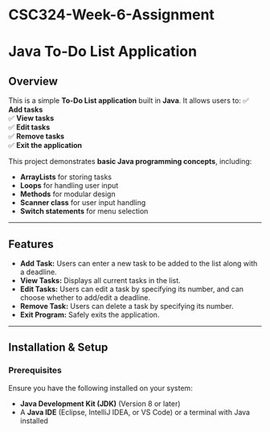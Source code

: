 # CSC324-Week-6-Assignment

# **Java To-Do List Application**

## **Overview**
This is a simple **To-Do List application** built in **Java**. It allows users to:
✅ **Add tasks**  
✅ **View tasks**  
✅ **Edit tasks**  
✅ **Remove tasks**  
✅ **Exit the application**  

This project demonstrates **basic Java programming concepts**, including:
- **ArrayLists** for storing tasks
- **Loops** for handling user input
- **Methods** for modular design
- **Scanner class** for user input handling
- **Switch statements** for menu selection

---

## **Features**
- **Add Task:** Users can enter a new task to be added to the list along with a deadline.
- **View Tasks:** Displays all current tasks in the list.
- **Edit Tasks:** Users can edit a task by specifying its number, and can choose whether to add/edit a deadline.
- **Remove Task:** Users can delete a task by specifying its number.
- **Exit Program:** Safely exits the application.

---

## **Installation & Setup**
### **Prerequisites**
Ensure you have the following installed on your system:
- **Java Development Kit (JDK)** (Version 8 or later)
- A **Java IDE** (Eclipse, IntelliJ IDEA, or VS Code) or a terminal with Java installed
